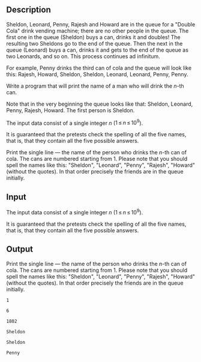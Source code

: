## Description

<div><p>Sheldon, Leonard, Penny, Rajesh and Howard are in the queue for a "Double Cola" drink vending machine; there are no other people in the queue. The first one in the queue (Sheldon) buys a can, drinks it and doubles! The resulting two Sheldons go to the end of the queue. Then the next in the queue (Leonard) buys a can, drinks it and gets to the end of the queue as two Leonards, and so on. This process continues ad infinitum.</p><p>For example, Penny drinks the third can of cola and the queue will look like this: Rajesh, Howard, Sheldon, Sheldon, Leonard, Leonard, Penny, Penny.</p><p>Write a program that will print the name of a man who will drink the <span class="tex-span"><i>n</i></span>-th can.</p><p>Note that in the very beginning the queue looks like that: Sheldon, Leonard, Penny, Rajesh, Howard. The first person is Sheldon.</p></div><div class="input-specification"><p>The input data consist of a single integer <span class="tex-span"><i>n</i></span> (<span class="tex-span">1 ≤ <i>n</i> ≤ 10<sup class="upper-index">9</sup></span>).</p><p>It is guaranteed that the pretests check the spelling of all the five names, that is, that they contain all the five possible answers.</p></div><div class="output-specification"><p>Print the single line — the name of the person who drinks the <span class="tex-span"><i>n</i></span>-th can of cola. The cans are numbered starting from 1. Please note that you should spell the names like this: "<span class="tex-font-style-tt">Sheldon</span>", "<span class="tex-font-style-tt">Leonard</span>", "<span class="tex-font-style-tt">Penny</span>", "<span class="tex-font-style-tt">Rajesh</span>", "<span class="tex-font-style-tt">Howard</span>" (without the quotes). In that order precisely the friends are in the queue initially.</p></div>

## Input

<p>The input data consist of a single integer <span class="tex-span"><i>n</i></span> (<span class="tex-span">1 ≤ <i>n</i> ≤ 10<sup class="upper-index">9</sup></span>).</p><p>It is guaranteed that the pretests check the spelling of all the five names, that is, that they contain all the five possible answers.</p>

## Output

<p>Print the single line — the name of the person who drinks the <span class="tex-span"><i>n</i></span>-th can of cola. The cans are numbered starting from 1. Please note that you should spell the names like this: "<span class="tex-font-style-tt">Sheldon</span>", "<span class="tex-font-style-tt">Leonard</span>", "<span class="tex-font-style-tt">Penny</span>", "<span class="tex-font-style-tt">Rajesh</span>", "<span class="tex-font-style-tt">Howard</span>" (without the quotes). In that order precisely the friends are in the queue initially.</p>





```input1
1

```




```input2
6

```




```input3
1802

```




```output1
Sheldon

```




```output2
Sheldon

```




```output3
Penny

```


